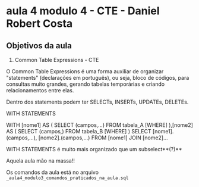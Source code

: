# aula 4 modulo 4 - CTE - Daniel Robert Costa

## Objetivos da aula

1. Common Table Expressions - CTE 

O Common Table Expressions é uma forma auxiliar de organizar "statements" (declarações em português), ou seja, bloco de códigos, para consultas 
muito grandes, gerando tabelas temporárias e criando relacionamentos entre elas.

Dentro dos statements podem ter SELECTs, INSERTs, UPDATEs, DELETEs.

WITH STATEMENTS 

WITH [nome1] AS (
    SELECT (campos,...)
    FROM tabela_A
    [WHERE]
),[nome2] AS (
    SELECT (campos,)
    FROM tabela_B
    [WHERE]
)
SELECT [nome1].(campos,...), [nome2].(campos,...)
FROM [nome1]
JOIN [nome2]...

WITH STATEMENTS é muito mais organizado que um subselect**(?)**

Aquela aula mão na massa!! 

Os comandos da aula está no arquivo `_aula4_modulo3_comandos_praticados_na_aula.sql`




